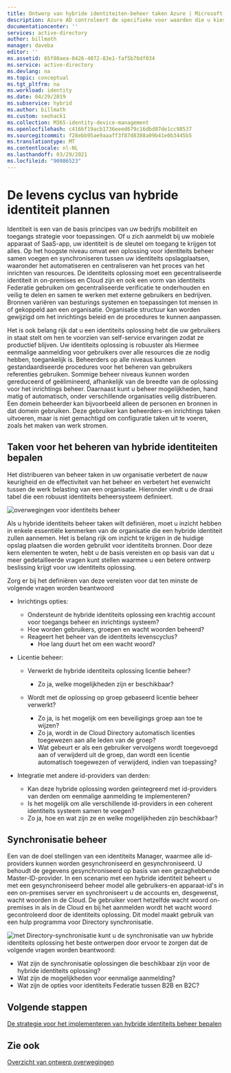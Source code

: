 ```yaml
---
title: Ontwerp van hybride identiteiten-beheer taken Azure | Microsoft Docs
description: Azure AD controleert de specifieke voor waarden die u kiest bij het verifiëren van de gebruiker en voordat toegang tot de toepassing met voorwaardelijk toegangs beheer wordt toegestaan.
documentationcenter: ''
services: active-directory
author: billmath
manager: daveba
editor: ''
ms.assetid: 65f80aea-0426-4072-83e1-faf5b76df034
ms.service: active-directory
ms.devlang: na
ms.topic: conceptual
ms.tgt_pltfrm: na
ms.workload: identity
ms.date: 04/29/2019
ms.subservice: hybrid
ms.author: billmath
ms.custom: seohack1
ms.collection: M365-identity-device-management
ms.openlocfilehash: c416bf19acb1736eeed679c16dbd87de1cc98537
ms.sourcegitcommit: f28ebb95ae9aaaff3f87d8388a09b41e0b3445b5
ms.translationtype: MT
ms.contentlocale: nl-NL
ms.lasthandoff: 03/29/2021
ms.locfileid: "90986523"
---
```

# <a name="plan-for-hybrid-identity-lifecycle"></a>De levens cyclus van hybride identiteit plannen
Identiteit is een van de basis principes van uw bedrijfs mobiliteit en toegangs strategie voor toepassingen. Of u zich aanmeldt bij uw mobiele apparaat of SaaS-app, uw identiteit is de sleutel om toegang te krijgen tot alles. Op het hoogste niveau omvat een oplossing voor identiteits beheer samen voegen en synchroniseren tussen uw identiteits opslagplaatsen, waaronder het automatiseren en centraliseren van het proces van het inrichten van resources. De identiteits oplossing moet een gecentraliseerde identiteit in on-premises en Cloud zijn en ook een vorm van identiteits Federatie gebruiken om gecentraliseerde verificatie te onderhouden en veilig te delen en samen te werken met externe gebruikers en bedrijven. Bronnen variëren van besturings systemen en toepassingen tot mensen in of gekoppeld aan een organisatie. Organisatie structuur kan worden gewijzigd om het inrichtings beleid en de procedures te kunnen aanpassen.

Het is ook belang rijk dat u een identiteits oplossing hebt die uw gebruikers in staat stelt om hen te voorzien van self-service ervaringen zodat ze productief blijven. Uw identiteits oplossing is robuuster als Hiermee eenmalige aanmelding voor gebruikers over alle resources die ze nodig hebben, toegankelijk is. Beheerders op alle niveaus kunnen gestandaardiseerde procedures voor het beheren van gebruikers referenties gebruiken. Sommige beheer niveaus kunnen worden gereduceerd of geëlimineerd, afhankelijk van de breedte van de oplossing voor het inrichtings beheer. Daarnaast kunt u beheer mogelijkheden, hand matig of automatisch, onder verschillende organisaties veilig distribueren. Een domein beheerder kan bijvoorbeeld alleen de personen en bronnen in dat domein gebruiken. Deze gebruiker kan beheerders-en inrichtings taken uitvoeren, maar is niet gemachtigd om configuratie taken uit te voeren, zoals het maken van werk stromen.

## <a name="determine-hybrid-identity-management-tasks"></a>Taken voor het beheren van hybride identiteiten bepalen
Het distribueren van beheer taken in uw organisatie verbetert de nauw keurigheid en de effectiviteit van het beheer en verbetert het evenwicht tussen de werk belasting van een organisatie. Hieronder vindt u de draai tabel die een robuust identiteits beheersysteem definieert.

 ![overwegingen voor identiteits beheer](./media/plan-hybrid-identity-design-considerations/Identity_management_considerations.png)

Als u hybride identiteits beheer taken wilt definiëren, moet u inzicht hebben in enkele essentiële kenmerken van de organisatie die een hybride identiteit zullen aannemen. Het is belang rijk om inzicht te krijgen in de huidige opslag plaatsen die worden gebruikt voor identiteits bronnen. Door deze kern elementen te weten, hebt u de basis vereisten en op basis van dat u meer gedetailleerde vragen kunt stellen waarmee u een betere ontwerp beslissing krijgt voor uw identiteits oplossing.  

Zorg er bij het definiëren van deze vereisten voor dat ten minste de volgende vragen worden beantwoord

* Inrichtings opties: 
  
  * Ondersteunt de hybride identiteits oplossing een krachtig account voor toegangs beheer en inrichtings systeem?
  * Hoe worden gebruikers, groepen en wacht woorden beheerd?
  * Reageert het beheer van de identiteits levenscyclus? 
    * Hoe lang duurt het om een wacht woord?
* Licentie beheer: 
  
  * Verwerkt de hybride identiteits oplossing licentie beheer?
    * Zo ja, welke mogelijkheden zijn er beschikbaar?
  * Wordt met de oplossing op groep gebaseerd licentie beheer verwerkt? 
  
    * Zo ja, is het mogelijk om een beveiligings groep aan toe te wijzen? 
    * Zo ja, wordt in de Cloud Directory automatisch licenties toegewezen aan alle leden van de groep? 
    * Wat gebeurt er als een gebruiker vervolgens wordt toegevoegd aan of verwijderd uit de groep, dan wordt een licentie automatisch toegewezen of verwijderd, indien van toepassing? 
* Integratie met andere id-providers van derden:
  * Kan deze hybride oplossing worden geïntegreerd met id-providers van derden om eenmalige aanmelding te implementeren?
  * Is het mogelijk om alle verschillende id-providers in een coherent identiteits systeem samen te voegen?
  * Zo ja, hoe en wat zijn ze en welke mogelijkheden zijn beschikbaar?

## <a name="synchronization-management"></a>Synchronisatie beheer
Een van de doel stellingen van een identiteits Manager, waarmee alle id-providers kunnen worden gesynchroniseerd en gesynchroniseerd. U behoudt de gegevens gesynchroniseerd op basis van een gezaghebbende Master-ID-provider. In een scenario met een hybride identiteit beheert u met een gesynchroniseerd beheer model alle gebruikers-en apparaat-id's in een on-premises server en synchroniseert u de accounts en, desgewenst, wacht woorden in de Cloud. De gebruiker voert hetzelfde wacht woord on-premises in als in de Cloud en bij het aanmelden wordt het wacht woord gecontroleerd door de identiteits oplossing. Dit model maakt gebruik van een hulp programma voor Directory synchronisatie.

![met Directory-synchronisatie ](./media/plan-hybrid-identity-design-considerations/Directory_synchronization.png) kunt u de synchronisatie van uw hybride identiteits oplossing het beste ontwerpen door ervoor te zorgen dat de volgende vragen worden beantwoord:
*    Wat zijn de synchronisatie oplossingen die beschikbaar zijn voor de hybride identiteits oplossing?
*    Wat zijn de mogelijkheden voor eenmalige aanmelding?
*    Wat zijn de opties voor identiteits Federatie tussen B2B en B2C?

## <a name="next-steps"></a>Volgende stappen
[De strategie voor het implementeren van hybride identiteits beheer bepalen](plan-hybrid-identity-design-considerations-lifecycle-adoption-strategy.md)

## <a name="see-also"></a>Zie ook
[Overzicht van ontwerp overwegingen](plan-hybrid-identity-design-considerations-overview.md)

